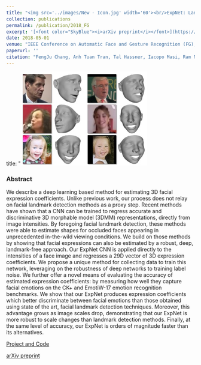 ```yaml
---
title: "<img src='../images/New - Icon.jpg' width='60'><br/>ExpNet: Landmark-Free, Deep, 3D Facial Expressions"
collection: publications
permalink: /publication/2018_FG
excerpt: '[<font color="SkyBlue"><i>arXiv preprint</i></font>](https://arxiv.org/abs/1802.00542)'
date: 2018-05-01
venue: "IEEE Conference on Automatic Face and Gesture Recognition (FG), Xi'an, China"
paperurl: ''
citation: "FengJu Chang, Anh Tuan Tran, Tal Hassner, Iacopo Masi, Ram Nevatia, Gerard Medioni. <i>ExpNet: Landmark-Free, Deep, 3D Facial Expressions.</i> IEEE Conference on Automatic Face and Gesture Recognition (FG), Xi'an, China, 2018."
---
```


title: "<img src='../images/ExpNet - Icon.jpg'>

### Abstract
We describe a deep learning based method for estimating 3D facial expression coefficients. Unlike previous work, our process does not relay on facial landmark detection methods as a proxy step. Recent methods have shown that a CNN can be trained to regress accurate and discriminative 3D morphable model (3DMM) representations, directly from image intensities. By foregoing facial landmark detection, these methods were able to estimate shapes for occluded faces appearing in unprecedented in-the-wild viewing conditions. We build on those methods by showing that facial expressions can also be estimated by a robust, deep, landmark-free approach. Our ExpNet CNN is applied directly to the intensities of a face image and regresses a 29D vector of 3D expression coefficients. We propose a unique method for collecting data to train this network, leveraging on the robustness of deep networks to training label noise. We further offer a novel means of evaluating the accuracy of estimated expression coefficients: by measuring how well they capture facial emotions on the CK+ and EmotiW-17 emotion recognition benchmarks. We show that our ExpNet produces expression coefficients which better discriminate between facial emotions than those obtained using state of the art, facial landmark detection techniques. Moreover, this advantage grows as image scales drop, demonstrating that our ExpNet is more robust to scale changes than landmark detection methods. Finally, at the same level of accuracy, our ExpNet is orders of magnitude faster than its alternatives. 


[Project and Code](https://github.com/fengju514/Expression-Net)

[arXiv preprint](https://arxiv.org/abs/1802.00542)
